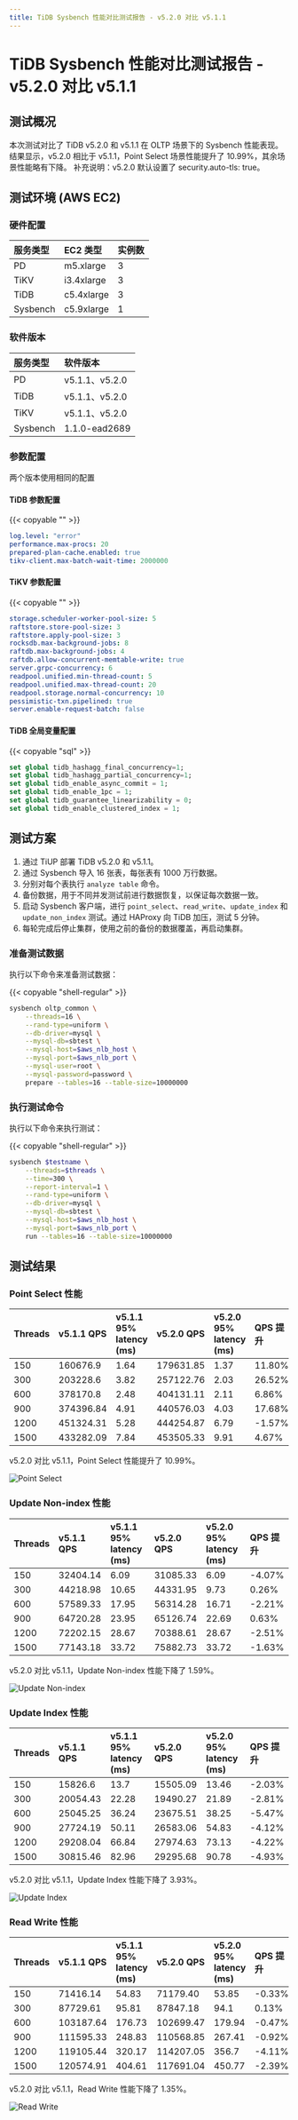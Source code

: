 ```yaml
---
title: TiDB Sysbench 性能对比测试报告 - v5.2.0 对比 v5.1.1
---
```


# TiDB Sysbench 性能对比测试报告 - v5.2.0 对比 v5.1.1

## 测试概况

本次测试对比了 TiDB v5.2.0 和 v5.1.1 在 OLTP 场景下的 Sysbench 性能表现。结果显示，v5.2.0 相比于 v5.1.1，Point Select 场景性能提升了 10.99%，其余场景性能略有下降。
补充说明：v5.2.0 默认设置了 security.auto-tls: true。

## 测试环境 (AWS EC2)

### 硬件配置

| 服务类型   | EC2 类型   |    实例数  |
|:----------|:----------|:----------|
| PD        | m5.xlarge |     3     |
| TiKV      | i3.4xlarge|     3     |
| TiDB      | c5.4xlarge|     3     |
| Sysbench  | c5.9xlarge|     1     |

### 软件版本

| 服务类型   | 软件版本   |
|:----------|:-----------|
| PD        | v5.1.1、v5.2.0   |
| TiDB      | v5.1.1、v5.2.0   |
| TiKV      | v5.1.1、v5.2.0   |
| Sysbench  | 1.1.0-ead2689   |

### 参数配置

两个版本使用相同的配置

#### TiDB 参数配置

{{< copyable "" >}}

```yaml
log.level: "error"
performance.max-procs: 20
prepared-plan-cache.enabled: true
tikv-client.max-batch-wait-time: 2000000
```

#### TiKV 参数配置

{{< copyable "" >}}

```yaml
storage.scheduler-worker-pool-size: 5
raftstore.store-pool-size: 3
raftstore.apply-pool-size: 3
rocksdb.max-background-jobs: 8
raftdb.max-background-jobs: 4
raftdb.allow-concurrent-memtable-write: true
server.grpc-concurrency: 6
readpool.unified.min-thread-count: 5
readpool.unified.max-thread-count: 20
readpool.storage.normal-concurrency: 10
pessimistic-txn.pipelined: true
server.enable-request-batch: false
```

#### TiDB 全局变量配置

{{< copyable "sql" >}}

```sql
set global tidb_hashagg_final_concurrency=1;
set global tidb_hashagg_partial_concurrency=1;
set global tidb_enable_async_commit = 1;
set global tidb_enable_1pc = 1;
set global tidb_guarantee_linearizability = 0;
set global tidb_enable_clustered_index = 1; 

```

## 测试方案

1. 通过 TiUP 部署 TiDB v5.2.0 和 v5.1.1。
2. 通过 Sysbench 导入 16 张表，每张表有 1000 万行数据。
3. 分别对每个表执行 `analyze table` 命令。
4. 备份数据，用于不同并发测试前进行数据恢复，以保证每次数据一致。
5. 启动 Sysbench 客户端，进行 `point_select`、`read_write`、`update_index` 和 `update_non_index` 测试。通过 HAProxy 向 TiDB 加压，测试 5 分钟。
6. 每轮完成后停止集群，使用之前的备份的数据覆盖，再启动集群。

### 准备测试数据

执行以下命令来准备测试数据：

{{< copyable "shell-regular" >}}

```bash
sysbench oltp_common \
    --threads=16 \
    --rand-type=uniform \
    --db-driver=mysql \
    --mysql-db=sbtest \
    --mysql-host=$aws_nlb_host \
    --mysql-port=$aws_nlb_port \
    --mysql-user=root \
    --mysql-password=password \
    prepare --tables=16 --table-size=10000000
```

### 执行测试命令

执行以下命令来执行测试：

{{< copyable "shell-regular" >}}

```bash
sysbench $testname \
    --threads=$threads \
    --time=300 \
    --report-interval=1 \
    --rand-type=uniform \
    --db-driver=mysql \
    --mysql-db=sbtest \
    --mysql-host=$aws_nlb_host \
    --mysql-port=$aws_nlb_port \
    run --tables=16 --table-size=10000000
```

## 测试结果

### Point Select 性能

| Threads   | v5.1.1 QPS   | v5.1.1 95% latency (ms)   | v5.2.0 QPS   | v5.2.0 95% latency (ms)   | QPS 提升   |
|:----------|:----------|:----------|:----------|:----------|:----------|
|150|160676.9|1.64|179631.85|1.37|11.80%|
|300|203228.6|3.82|257122.76|2.03|26.52%|
|600|378170.8|2.48|404131.11|2.11|6.86%|
|900|374396.84|4.91|440576.03|4.03|17.68%|
|1200|451324.31|5.28|444254.87|6.79|-1.57%|
|1500|433282.09|7.84|453505.33|9.91|4.67%|

v5.2.0 对比 v5.1.1，Point Select 性能提升了 10.99%。

![Point Select](/media/sysbench_v520vsv511_point_select.png)

### Update Non-index 性能

| Threads   | v5.1.1 QPS   | v5.1.1 95% latency (ms)   | v5.2.0 QPS   | v5.2.0 95% latency (ms)   | QPS 提升   |
|:----------|:----------|:----------|:----------|:----------|:----------|
|150|32404.14|6.09|31085.33|6.09|-4.07%|
|300|44218.98|10.65|44331.95|9.73|0.26%|
|600|57589.33|17.95|56314.28|16.71|-2.21%|
|900|64720.28|23.95|65126.74|22.69|0.63%|
|1200|72202.15|28.67|70388.61|28.67|-2.51%|
|1500|77143.18|33.72|75882.73|33.72|-1.63%|

v5.2.0 对比 v5.1.1，Update Non-index 性能下降了 1.59%。

![Update Non-index](/media/sysbench_v511vsv520_update_non_index.png)

### Update Index 性能

| Threads   | v5.1.1 QPS   | v5.1.1 95% latency (ms)   | v5.2.0 QPS   | v5.2.0 95% latency (ms)   | QPS 提升   |
|:----------|:----------|:----------|:----------|:----------|:----------|
|150|15826.6|13.7|15505.09|13.46|-2.03%|
|300|20054.43|22.28|19490.27|21.89|-2.81%|
|600|25045.25|36.24|23675.51|38.25|-5.47%|
|900|27724.19|50.11|26583.06|54.83|-4.12%|
|1200|29208.04|66.84|27974.63|73.13|-4.22%|
|1500|30815.46|82.96|29295.68|90.78|-4.93%|

v5.2.0 对比 v5.1.1，Update Index 性能下降了 3.93%。

![Update Index](/media/sysbench_v511vsv520_update_index.png)

### Read Write 性能

| Threads   | v5.1.1 QPS   | v5.1.1 95% latency (ms)   | v5.2.0 QPS   | v5.2.0 95% latency (ms)   | QPS 提升   |
|:----------|:----------|:----------|:----------|:----------|:----------|
|150|71416.14|54.83|71179.40|53.85|-0.33%|
|300|87729.61|95.81|87847.18|94.1|0.13%|
|600|103187.64|176.73|102699.47|179.94|-0.47%|
|900|111595.33|248.83|110568.85|267.41|-0.92%|
|1200|119105.44|320.17|114207.05|356.7|-4.11%|
|1500|120574.91|404.61|117691.04|450.77|-2.39%|

v5.2.0 对比 v5.1.1，Read Write 性能下降了 1.35%。

![Read Write](/media/sysbench_v511vsv520_read_write.png)
